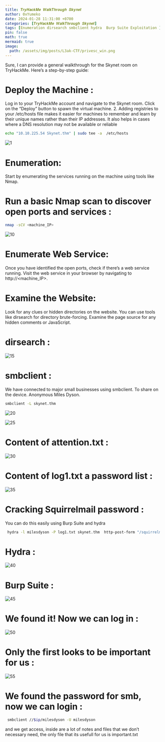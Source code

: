 ```yaml
---
title: 𝑻𝒓𝒚𝑯𝒂𝒄𝒌𝑴𝒆 𝑾𝒂𝒍𝒌𝑻𝒉𝒓𝒐𝒖𝒈𝒉 𝑺𝒌𝒚𝒏𝒆𝒕
author: 0xYumeko
date: 2024-01-28 11:31:00 +0700
categories: [𝑻𝒓𝒚𝑯𝒂𝒄𝒌𝑴𝒆 𝑾𝒂𝒍𝒌𝑻𝒉𝒓𝒐𝒖𝒈𝒉 𝑺𝒌𝒚𝒏𝒆𝒕]
tags: [Enumeration dirsearch smbclient hydra  Burp Suite Exploitation ]
pin: false
math: true
mermaid: true
image:
  path: /assets/img/posts/L3ak-CTF/privesc_win.png
---
```


Sure, I can provide a general walkthrough for the Skynet room on TryHackMe. Here’s a step-by-step guide:

<h1> Deploy the Machine : </h1>
Log in to your TryHackMe account and navigate to the Skynet room.
Click on the “Deploy” button to spawn the virtual machine.
2. Adding registries to your /etc/hosts file makes it easier for machines to remember and learn by their unique names rather than their IP addresses. It also helps in cases where a DNS resolution may not be available or reliable


```bash
echo "10.10.225.54 Skynet.thm" | sudo tee -a  /etc/hosts
```

![1](https://github.com/user-attachments/assets/aa3f8c4e-7c70-40f1-9b58-bae4689b4d31)

<h1>Enumeration:</h1>
Start by enumerating the services running on the machine using tools like Nmap.

<h1>Run a basic Nmap scan to discover open ports and services : </h1>

```bash
nmap -sCV <machine_IP>
```

![10](https://github.com/user-attachments/assets/62fd68f7-3977-4a71-b999-66c002a83b3a)


<h1>Enumerate Web Service:</h1>

Once you have identified the open ports, check if there’s a web service running.
Visit the web service in your browser by navigating to http://<machine_IP>.

<h1>Examine the Website: </h1>

Look for any clues or hidden directories on the website. You can use tools like dirsearch for directory brute-forcing.
Examine the page source for any hidden comments or JavaScript.

<h1>dirsearch : </h1>


![15](https://github.com/user-attachments/assets/01c653cc-9a60-493c-b9ea-4562420cc0a4)


<h1>smbclient : </h1>

We have connected to major small businesses using smbclient. To share on the device. Anonymous Miles Dyson.

```bash
smbclient -L skynet.thm
```

![20](https://github.com/user-attachments/assets/a40e751b-d742-48af-bb2b-f0f4b7cb11db)

![25](https://github.com/user-attachments/assets/72021041-8964-4104-a5b9-363d761f1c6f)


<h1>Content of attention.txt : </h1>

![30](https://github.com/user-attachments/assets/8dac568c-58df-40e1-a382-302ed4cc2785)


<h1>Content of log1.txt a password list : </h1>

![35](https://github.com/user-attachments/assets/1c2b6ff4-5e32-4733-937f-1966683f6db6)


<h1>Cracking Squirrelmail password : </h1>
You can do this easily using Burp Suite and hydra

```bash
 hydra -l milesdyson -P log1.txt skynet.thm  http-post-form "/squirrelmail/src/redirect.php:login_username=^USER^&secretkey=^PASS^:incorrect" -t 20
```

<h1>Hydra : </h1>

![40](https://github.com/user-attachments/assets/02c390e3-48a2-4cae-bf7a-34416ca13d93)

<h1>Burp Suite : </h1>

![45](https://github.com/user-attachments/assets/1e20542c-8ccb-42e9-a023-7d48462c1c66)


<h1>We found it! Now we can log in : </h1>

![50](https://github.com/user-attachments/assets/f5d3e225-cb83-460e-9649-63501b85ff17)


<h1>Only the first looks to be important for us : </h1>

![55](https://github.com/user-attachments/assets/fb19ce1c-a6fd-4259-a757-6a3ed32fd4d3)

<h1>We found the password for smb, now we can login : </h1>

```bash
 smbclient //$ip/milesdyson -U milesdyson 
```

and we get access, inside are a lot of notes and files that we don’t necessary need, the only file that its usefull for us is important.txt










